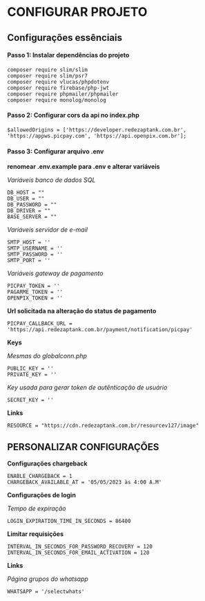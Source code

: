 # CONFIGURAR PROJETO

## Configurações essênciais

#### Passo 1: Instalar dependências do projeto

```
composer require slim/slim
composer require slim/psr7
composer require vlucas/phpdotenv
composer require firebase/php-jwt
composer require phpmailer/phpmailer
composer require monolog/monolog
```


#### Passo 2: Configurar cors da api no index.php

```$allowedOrigins = ['https://developer.redezaptank.com.br', 'https://appws.picpay.com', 'https://api.openpix.com.br'];```


#### Passo 3: Configurar arquivo .env

**renomear .env.example para .env e alterar variáveis**

_Variáveis banco de dados SQL_
```
DB_HOST = ""
DB_USER = ""
DB_PASSWORD = ""
DB_DRIVER = ""
BASE_SERVER = ""
```

_Variáveis servidor de e-mail_
```
SMTP_HOST = ''
SMTP_USERNAME = ''
SMTP_PASSWORD = ''
SMTP_PORT = ''
```

_Variáveis gateway de pagamento_
```
PICPAY_TOKEN = ''
PAGARME_TOKEN = ''
OPENPIX_TOKEN = ''
```

**Url solicitada na alteração do status de pagamento**
```
PICPAY_CALLBACK_URL = 'https://api.redezaptank.com.br/payment/notification/picpay'
```

**Keys**

_Mesmas do globalconn.php_
```
PUBLIC_KEY = ''
PRIVATE_KEY = ''
```

_Key usada para gerar token de autênticação de usuário_
```
SECRET_KEY = ''
```

**Links**

```
RESOURCE = "https://cdn.redezaptank.com.br/resourcev127/image"
```


## PERSONALIZAR CONFIGURAÇÕES ##

**Configurações chargeback**

```
ENABLE_CHARGEBACK = 1
CHARGEBACK_AVAILABLE_AT = '05/05/2023 às 4:00 A.M'
```

**Configurações de login**

_Tempo de expiração_
```
LOGIN_EXPIRATION_TIME_IN_SECONDS = 86400
```


**Limitar requisições**

```
INTERVAL_IN_SECONDS_FOR_PASSWORD_RECOVERY = 120
INTERVAL_IN_SECONDS_FOR_EMAIL_ACTIVATION = 120
```


**Links**

_Página grupos do whatsapp_
```
WHATSAPP = '/selectwhats'
```